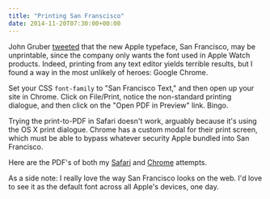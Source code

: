```yaml
---
title: "Printing San Franscisco"
date: 2014-11-20T07:30:00+00:00
---
```


John Gruber [tweeted](https://twitter.com/gruber/status/535298550213906434) that the new Apple typeface, San Francisco, may be unprintable, since the company only wants the font used in Apple Watch products. Indeed, printing from any text editor yields terrible results, but I found a way in the most unlikely of heroes: Google Chrome. 

Set your CSS `font-family` to "San Francisco Text," and then open up your site in Chrome. Click on File/Print, notice the non-standard printing dialogue, and then click on the "Open PDF in Preview" link. Bingo.

Trying the print-to-PDF in Safari doesn't work, arguably because it's using the OS X print dialogue. Chrome has a custom modal for their print screen, which must be able to bypass whatever security Apple bundled into San Francisco.

Here are the PDF's of both my [Safari](https://www.dropbox.com/s/eaqvt03g6e1zzyf/af-safari-sf.pdf?dl=0) and [Chrome](https://www.dropbox.com/s/hm9ywj5fxy4gffn/af-chrome-sf.pdf?dl=0) attempts.

As a side note: I really love the way San Francisco looks on the web. I'd love to see it as the default font across all Apple's devices, one day.
